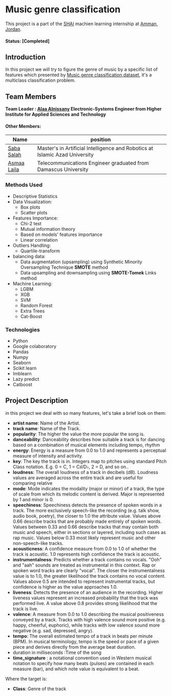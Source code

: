 # Music genre classification
This project is a part of the [SHAI](https://shaiforai.com/) machien learning internship at [Amman, Jordan](https://goo.gl/maps/hSGhVMzNeCMcjyYG9).

#### Status: [Completed]

## Introduction
In this project we will try to figure the genre of music by a specific list of features which presented by [Music genre classification dataset](https://www.kaggle.com/competitions/shai-training-level-1-b/data), it's a multiclass classification problem.

## Team Members

**Team Leader : [Alaa Alnissany](https://github.com/alaa-alnissany) Electronic-Systems Engineer from Higher Institute for Applied Sciences and Technology**

#### Other Members:

|Name     |  position   | 
|---------|-----------------|
|[Saba Salah](https://github.com/sabasalah)| Master's in Artificial Intelligence and Robotics at Islamic Azad University        |
|[Asmaa Laila](https://github.com/asmaalaila/) |     Telecommunications Engineer graduated from Damascus University    |

### Methods Used
* Descriptive Statistics
* Data Visualization:
   * Box plots
   * Scatter plots
* Features Importance:
   * Chi-2 test
   * Mutual information theory
   * Based on models' features importance
   * Linear correlation  
* Outliers Handling:
   * Quartile-transform
* balancing data:
   * Data augmentation (upsampling) using Synthetic Minority Oversampling Technique **SMOTE** method
   * Data upsampling and downsampling using **SMOTE-Tomek** Links method
* Machine Learning:
   * LGBM
   * XGB
   * SVM
   * Random Forest
   * Extra Trees
   * Cat-Boost

### Technologies
* Python
* Google colaboratory
* Pandas
* Numpy
* Seaborn
* Scikit learn
* Imblearn
* Lazy predict
* Catboost

## Project Description
in this project we deal with so many features, let's take a brief look on them:
* **artist name**: Name of the Artist.
* **track name**: Name of the Track.
* **popularity**: The higher the value the more popular the song is.
* **danceability**: Danceability describes how suitable a track is for dancing based on a combination of musical elements including tempo, rhythm
* **energy**: Energy is a measure from 0.0 to 1.0 and represents a perceptual measure of intensity and activity.
* **key**: The key the track is in. Integers map to pitches using standard Pitch Class notation. E.g. 0 = C, 1 = C♯/D♭, 2 = D, and so on..
* **loudness**: The overall loudness of a track in decibels (dB). Loudness values are averaged across the entire track and are useful for comparing relative
* **mode**: Mode indicates the modality (major or minor) of a track, the type of scale from which its melodic content is derived. Major is represented by 1 and minor is 0.
* **speechiness**: Speechiness detects the presence of spoken words in a track. The more exclusively speech-like the recording (e.g. talk show, audio book, poetry), the closer to 1.0 the attribute value. Values above 0.66 describe tracks that are probably made entirely of spoken words. Values between 0.33 and 0.66 describe tracks that may contain both music and speech, either in sections or layered, including such cases as rap music. Values below 0.33 most likely represent music and other non-speech-like tracks.
* **acousticness**: A confidence measure from 0.0 to 1.0 of whether the track is acoustic. 1.0 represents high confidence the track is acoustic.
* **instrumentalness**: Predicts whether a track contains no vocals. "Ooh" and "aah" sounds are treated as instrumental in this context. Rap or spoken word tracks are clearly "vocal". The closer the instrumentalness value is to 1.0, the greater likelihood the track contains no vocal content. Values above 0.5 are intended to represent instrumental tracks, but confidence is higher as the value approaches 1.0.
* **liveness**: Detects the presence of an audience in the recording. Higher liveness values represent an increased probability that the track was performed live. A value above 0.8 provides strong likelihood that the track is live.
* **valence**: A measure from 0.0 to 1.0 describing the musical positiveness conveyed by a track. Tracks with high valence sound more positive (e.g. happy, cheerful, euphoric), while tracks with low valence sound more negative (e.g. sad, depressed, angry).
* **tempo**: The overall estimated tempo of a track in beats per minute (BPM). In musical terminology, tempo is the speed or pace of a given piece and derives directly from the average beat duration.
* duration in milliseconds :Time of the song
* **time_signature** : a notational convention used in Western musical notation to specify how many beats (pulses) are contained in each measure (bar), and which note value is equivalent to a beat.

Where the target is:
* **Class**: Genre of the track
